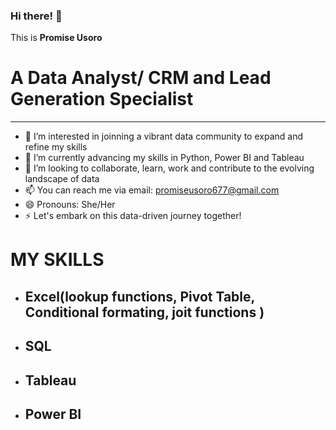 ### Hi there! 👋
 This is **Promise Usoro**
 # A Data Analyst/ CRM and Lead Generation Specialist
 ---

- 👀 I’m interested in joinning a vibrant data community to expand and refine my skills
- 🌱 I’m currently  advancing my skills in Python, Power BI and Tableau
- 💞️ I’m looking to collaborate, learn, work and contribute to the evolving landscape of data
- 📫 You can reach me via email: promiseusoro677@gmail.com
- 😄 Pronouns: She/Her
- ⚡ Let's embark on this data-driven journey together!

 #    MY SKILLS
 - ## Excel(lookup functions, Pivot Table, Conditional formating, joit functions )
 - ## SQL
 - ## Tableau
 - ## Power BI
   



<!--
**PromiseUsoro/PromiseUsoro** is a ✨ _special_ ✨ repository because its `README.md` (this file) appears on your GitHub profile.

